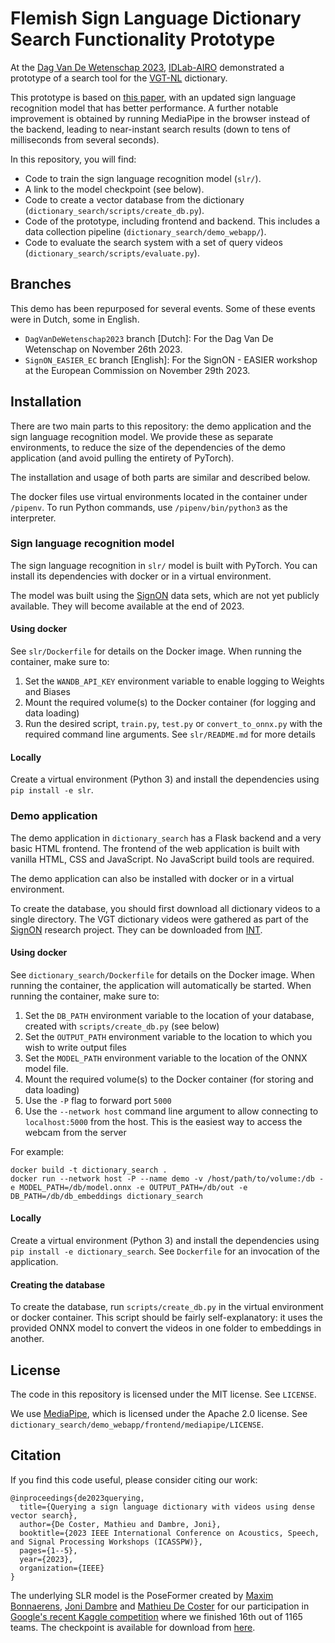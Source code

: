 # Flemish Sign Language Dictionary Search Functionality Prototype

At
the [Dag Van De Wetenschap 2023](https://www.dagvandewetenschap.be/activiteiten/universiteit-gent-kunnen-computers-gebarentaal-begrijpen-op-locatie), [IDLab-AIRO](https://airo.ugent.be/)
demonstrated a prototype of a search tool for the [VGT-NL](https://woordenboek.vlaamsegebarentaal.be/) dictionary.

This prototype is based on [this paper](https://ieeexplore.ieee.org/document/10193531/), with an updated sign
language recognition model that has better performance. A further notable improvement is obtained by
running MediaPipe in the browser instead of the backend, leading to near-instant search results (down to tens
of milliseconds from several seconds).

In this repository, you will find:

- Code to train the sign language recognition model (`slr/`).
- A link to the model checkpoint (see below).
- Code to create a vector database from the dictionary (`dictionary_search/scripts/create_db.py`).
- Code of the prototype, including frontend and backend. This includes a data collection
  pipeline (`dictionary_search/demo_webapp/`).
- Code to evaluate the search system with a set of query videos (`dictionary_search/scripts/evaluate.py`).

## Branches

This demo has been repurposed for several events. Some of these events were in Dutch, some in English.

- `DagVanDeWetenschap2023` branch [Dutch]: For the Dag Van De Wetenschap on November 26th 2023.
- `SignON_EASIER_EC` branch [English]: For the SignON - EASIER workshop at the European Commission on November 29th 2023.

## Installation

There are two main parts to this repository: the demo application and the sign language recognition model.
We provide these as separate environments, to reduce the size of the dependencies of the demo application
(and avoid pulling the entirety of PyTorch).

The installation and usage of both parts are similar and described below.

The docker files use virtual environments located in the container under `/pipenv`. To run Python commands,
use `/pipenv/bin/python3` as the interpreter.

### Sign language recognition model

The sign language recognition in `slr/` model is built with PyTorch. You can install its dependencies
with docker or in a virtual environment.

The model was built using the [SignON](https://signon-project.eu) data sets, which are not yet publicly available.
They will become available at the end of 2023.

#### Using docker

See `slr/Dockerfile` for details on the Docker image.
When running the container, make sure to:

1. Set the `WANDB_API_KEY` environment variable to enable logging to Weights and Biases
2. Mount the required volume(s) to the Docker container (for logging and data loading)
3. Run the desired script, `train.py`, `test.py` or `convert_to_onnx.py` with the required command line arguments. See
   `slr/README.md` for more details

#### Locally

Create a virtual environment (Python 3) and install the dependencies using `pip install -e slr`.

### Demo application

The demo application in `dictionary_search` has a Flask backend and a very basic HTML frontend.
The frontend of the web application is built with vanilla HTML, CSS and JavaScript.
No JavaScript build tools are required.

The demo application can also be installed with docker or in a virtual environment.

To create the database, you should first download all dictionary videos to a single directory.
The VGT dictionary videos were gathered as part of the [SignON](https://signon-project.eu) research project.
They can be downloaded from [INT](https://taalmaterialen.ivdnt.org/download/woordenboek-vgt/).

#### Using docker

See `dictionary_search/Dockerfile` for details on the Docker image.
When running the container, the application will automatically be started.
When running the container, make sure to:

1. Set the `DB_PATH` environment variable to the location of your database, created with `scripts/create_db.py`
   (see below)
2. Set the `OUTPUT_PATH` environment variable to the location to which you wish to write output files
3. Set the `MODEL_PATH` environment variable to the location of the ONNX model file.
4. Mount the required volume(s) to the Docker container (for storing and data loading)
5. Use the `-P` flag to forward port `5000`
6. Use the `--network host` command line argument to allow connecting to `localhost:5000` from the host. This is
   the easiest way to access the webcam from the server

For example:

```commandline
docker build -t dictionary_search .
docker run --network host -P --name demo -v /host/path/to/volume:/db -e MODEL_PATH=/db/model.onnx -e OUTPUT_PATH=/db/out -e DB_PATH=/db/db_embeddings dictionary_search
```

#### Locally

Create a virtual environment (Python 3) and install the dependencies using `pip install -e dictionary_search`.
See `Dockerfile` for an invocation of the application.

#### Creating the database

To create the database, run `scripts/create_db.py` in the virtual environment or docker container.
This script should be fairly self-explanatory: it uses the provided ONNX model to convert the videos in one folder
to embeddings in another.

## License

The code in this repository is licensed under the MIT license. See `LICENSE`.

We use [MediaPipe](https://developers.google.com/mediapipe), which is licensed under the Apache 2.0 license.
See `dictionary_search/demo_webapp/frontend/mediapipe/LICENSE`.

## Citation

If you find this code useful, please consider citing our work:

```
@inproceedings{de2023querying,
  title={Querying a sign language dictionary with videos using dense vector search},
  author={De Coster, Mathieu and Dambre, Joni},
  booktitle={2023 IEEE International Conference on Acoustics, Speech, and Signal Processing Workshops (ICASSPW)},
  pages={1--5},
  year={2023},
  organization={IEEE}
}
```

The underlying SLR model is the PoseFormer created by [Maxim Bonnaerens](https://maxim.bonnaerens.com/),
[Joni Dambre](https://airo.ugent.be/members/joni/) and [Mathieu De Coster](https://users.ugent.be/~mcdcoste/index.html)
for our participation in [Google's recent Kaggle competition](https://www.kaggle.com/competitions/asl-signs)
where we finished 16th out of 1165 teams.
The checkpoint is available for download from [here](https://cloud.ilabt.imec.be/index.php/s/RmySLwxaAGWp5ye).
